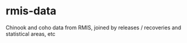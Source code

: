 # rmis-data
Chinook and coho data from RMIS, joined by releases / recoveries and statistical areas, etc
